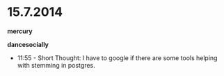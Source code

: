 # 15.7.2014

**mercury**


**dancesocially**

- 11:55 - Short Thought: I have to google if there are some tools helping with stemming in postgres.
